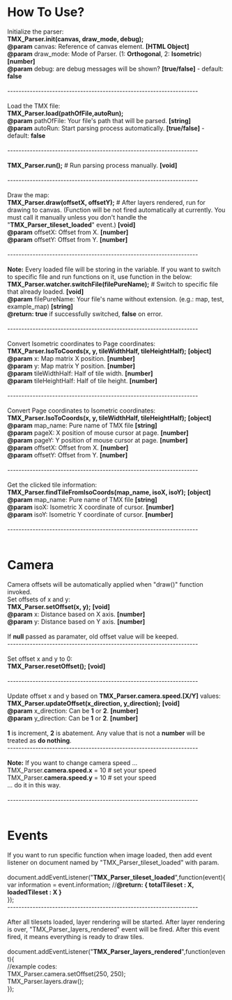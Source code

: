 # How To Use?
Initialize the parser:<br />
<b>TMX_Parser.init(canvas, draw_mode, debug);</b><br />
<b>@param</b> canvas: Reference of canvas element. <b>[HTML Object]</b><br />
<b>@param</b> draw_mode: Mode of Parser. (1: <b>Orthogonal</b>, 2: <b>Isometric</b>) <b>[number]</b><br />
<b>@param</b> debug: are debug messages will be shown? <b>[true/false]</b> - default: <b>false</b><br /><br />
--------------------------------------------------------------------<br /><br />
Load the TMX file:<br />
<b>TMX_Parser.load(pathOfFile,autoRun);</b><br />
<b>@param</b> pathOfFile: Your file's path that will be parsed. <b>[string]</b><br />
<b>@param</b> autoRun: Start parsing process automatically. <b>[true/false]</b> - default: <b>false</b><br /><br />
--------------------------------------------------------------------<br /><br />
<b>TMX_Parser.run();</b> # Run parsing process manually. <b>[void]</b><br /><br />
--------------------------------------------------------------------<br /><br />
Draw the map:<br />
<b>TMX_Parser.draw(offsetX, offsetY);</b> # After layers rendered, run for drawing to canvas. (Function will be not fired automatically at currently. You must call it manually unless you don't handle the "<b>TMX_Parser_tileset_loaded</b>" event.) <b>[void]</b><br />
<b>@param</b> offsetX: Offset from X. <b>[number]</b><br />
<b>@param</b> offsetY: Offset from Y. <b>[number]</b><br /><br />
--------------------------------------------------------------------<br /><br />
<b>Note:</b> Every loaded file will be storing in the variable. If you want to switch to specific file and run functions on it, use function in the below:<br/>
<b>TMX_Parser.watcher.switchFile(filePureName);</b> # Switch to specific file that already loaded. <b>[void]</b><br/>
<b>@param</b> filePureName: Your file's name without extension. (e.g.: map, test, example_map) <b>[string]</b><br />
<b>@return: </b> <b>true</b> if successfully switched, <b>false</b> on error.<br/><br />
--------------------------------------------------------------------<br /><br />
Convert Isometric coordinates to Page coordinates:<br />
<b>TMX_Parser.IsoToCoords(x, y, tileWidthHalf, tileHeightHalf);</b> <b>[object]</b><br />
<b>@param</b> x: Map matrix X position. <b>[number]</b><br />
<b>@param</b> y: Map matrix Y position. <b>[number]</b><br />
<b>@param</b> tileWidthHalf: Half of tile width. <b>[number]</b><br />
<b>@param</b> tileHeightHalf: Half of tile height. <b>[number]</b><br /><br />
--------------------------------------------------------------------<br /><br />
Convert Page coordinates to Isometric coordinates:<br />
<b>TMX_Parser.IsoToCoords(x, y, tileWidthHalf, tileHeightHalf);</b> <b>[object]</b><br />
<b>@param</b> map_name: Pure name of TMX file <b>[string]</b><br />
<b>@param</b> pageX: X position of mouse cursor at page. <b>[number]</b><br />
<b>@param</b> pageY: Y position of mouse cursor at page. <b>[number]</b><br />
<b>@param</b> offsetX: Offset from X. <b>[number]</b><br />
<b>@param</b> offsetY: Offset from Y. <b>[number]</b><br /><br />
--------------------------------------------------------------------<br /><br />
Get the clicked tile information:<br />
<b>TMX_Parser.findTileFromIsoCoords(map_name, isoX, isoY);</b> <b>[object]</b><br />
<b>@param</b> map_name: Pure name of TMX file <b>[string]</b><br />
<b>@param</b> isoX: Isometric X coordinate of cursor. <b>[number]</b><br />
<b>@param</b> isoY: Isometric Y coordinate of cursor. <b>[number]</b><br /><br />
--------------------------------------------------------------------<br /><br />
# Camera
Camera offsets will be automatically applied when "draw()" function invoked.<br />
Set offsets of x and y:<br />
<b>TMX_Parser.setOffset(x, y);</b> <b>[void]</b><br />
<b>@param</b> x: Distance based on X axis. <b>[number]</b><br />
<b>@param</b> y: Distance based on Y axis. <b>[number]</b><br /><br />
If <b>null</b> passed as paramater, old offset value will be keeped.<br />
--------------------------------------------------------------------<br /><br />
Set offset x and y to 0:<br />
<b>TMX_Parser.resetOffset();</b> <b>[void]</b><br /><br />
--------------------------------------------------------------------<br /><br />
Update offset x and y based on <b>TMX_Parser.camera.speed.[X/Y]</b> values:<br />
<b>TMX_Parser.updateOffset(x_direction, y_direction);</b> <b>[void]</b><br />
<b>@param</b> x_direction: Can be <b>1</b> or <b>2</b>. <b>[number]</b><br />
<b>@param</b> y_direction: Can be <b>1</b> or <b>2</b>. <b>[number]</b><br /><br />
<b>1</b> is increment, <b>2</b> is abatement. Any value that is not a <b>number</b> will be treated as <b>do nothing</b>.<br />
--------------------------------------------------------------------<br /><br />
<b>Note:</b> If you want to change camera speed ...<br/>
TMX_Parser.<b>camera.speed.x</b> = 10 # set your speed <br/>
TMX_Parser.<b>camera.speed.y</b> = 10 # set your speed <br/>
... do it in this way.<br /><br />
--------------------------------------------------------------------<br /><br />
# Events
If you want to run specific function when image loaded, then add event listener on document named by "TMX_Parser_tileset_loaded" with param.<br/><br/>
document.addEventListener("<b>TMX_Parser_tileset_loaded</b>",function(event){<br/>
    var information = event.information; //<b>@return: { totalTileset : X, loadedTileset : X }</b><br/>
});<br />
--------------------------------------------------------------------<br /><br />
After all tilesets loaded, layer rendering will be started. After layer rendering is over, "TMX_Parser_layers_rendered" event will be fired. After this event fired, it means everything is ready to draw tiles.<br/><br/>
document.addEventListener("<b>TMX_Parser_layers_rendered</b>",function(event){<br/>
    //example codes:<br />
    TMX_Parser.camera.setOffset(250, 250);<br />
    TMX_Parser.layers.draw();<br />
});<br />
